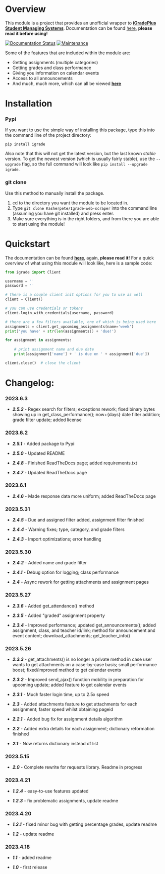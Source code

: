# Overview
This module is a project that provides an unofficial wrapper to [**iGradePlus Student Managing Systems**](https://igradeplus.com). Documentation can be found [here](https://igrade-web-scraper.readthedocs.io/en/latest/), **please read it before using!**

[![Documentation Status](https://readthedocs.org/projects/igrade-web-scraper/badge/?version=latest)](https://igrade-web-scraper.readthedocs.io/en/latest/?badge=latest)
[![Maintenance](https://img.shields.io/badge/Maintained%3F-Yes-green.svg)]()

Some of the features that are included within the module are:

- Getting assignments (multiple categories)
- Getting grades and class performance
- Giving you information on calendar events
- Access to all announcements
- And much, much more, which can all be viewed [**here**](https://igrade-web-scraper.readthedocs.io/en/latest/)


# Installation
### Pypi
If you want to use the simple way of installing this package, type this into the command line of the project directory:
```
pip install igrade
```
Also note that this will not get the latest version, but the last known *stable* version.
To get the newest version (which is usually fairly stable), use the ``--upgrade`` flag, so
the full command will look like ``pip install --upgrade igrade``.
### git clone
Use this method to manually install the package.

1. cd to the directory you want the module to be located in.
2. Type ``git clone Kasherpete/Igrade-web-scraper`` into the command line (assuming you have git installed)
and press enter.
3. Make sure everything is in the right folders, and from there you are able to start using the module!

# Quickstart
The documentation can be found [**here**](https://igrade-web-scraper.readthedocs.io/en/latest/), again, **please read
it!** For a quick overview of what using this module will look like, here is a sample code:

```python
from igrade import Client

username = ''
password = ''

# there is a couple client init options for you to use as well
client = Client()

# you can use credentials or tokens
client.login_with_credentials(username, password)

# there are a few filters available, one of which is being used here
assignments = client.get_upcoming_assignments(name='week')
print('you have' + str(len(assignments)) + 'due!')

for assignment in assignments:
    
    # print assignment name and due date
    print(assignment['name'] + ' is due on ' + assignment['due'])

client.close()  # close the client
```

# Changelog:

### 2023.6.3
* ***2.5.2*** - Regex search for filters; exceptions rework; fixed binary bytes showing up in
get_class_performance(); now+{days} date filter addition; grade filter update; added license

### 2023.6.2
* ***2.5.1*** - Added package to Pypi

* ***2.5.0*** - Updated README

* ***2.4.8*** - Finished ReadTheDocs page; added requirements.txt

* ***2.4.7*** - Updated ReadTheDocs page

### 2023.6.1
* ***2.4.6*** - Made response data more uniform; added ReadTheDocs page

### 2023.5.31
* ***2.4.5*** - Due and assigned filter added, assignment filter finished

* ***2.4.4*** - Warning fixes; type, category, and grade filters

* ***2.4.3*** - Import optimizations; error handling

### 2023.5.30
* ***2.4.2*** - Added name and grade filter

* ***2.4.1*** - Debug option for logging; class performance

* ***2.4*** - Async rework for getting attachments and assignment pages

### 2023.5.27
* ***2.3.6*** - Added get_attendance() method

* ***2.3.5*** - Added "graded" assignment property

* ***2.3.4*** - Improved performance; updated get_announcements(); added assignment, class, and teacher id/link; method for announcement and event content; download_attachments; get_teacher_info()

### 2023.5.26
* ***2.3.3*** - get_attachments() is no longer a private method in case user wants to get attachments on a case-by-case
basis; small performance boost; fixed/improved method to get calendar events

* ***2.3.2*** - Improved send_ajax() function mobility in preparation for upcoming update; added feature to get calendar events

* ***2.3.1*** - Much faster login time, up to 2.5x speed

* ***2.3*** - Added attachments feature to get attachments for each assignment; faster speed whilst obtaining pageid

* ***2.2.1*** - Added bug fix for assignment details algorithm

* ***2.2*** - Added extra details for each assignment; dictionary reformation finished

* ***2.1*** - Now returns dictionary instead of list

### 2023.5.15

* ***2.0*** - Complete rewrite for requests library. Readme in progress

### 2023.4.21

* ***1.2.4*** - easy-to-use features updated

* ***1.2.3*** - fix problematic assignments, update readme

### 2023.4.20

* ***1.2.1*** - fixed minor bug with getting percentage grades, update readme

* ***1.2*** - update readme

### 2023.4.18

* ***1.1*** - added readme

* ***1.0*** - first release